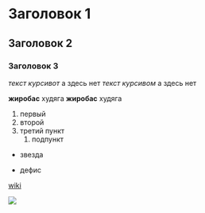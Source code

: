# Заголовок 1
## Заголовок 2
### Заголовок 3

*текст курсивот* а здесь нет
_текст курсивом_ а здесь нет

**жиробас** худяга
__жиробас__ худяга

1. первый
2. второй
1. третий пункт
    1. подпункт
* звезда
- дефис

[wiki](http://wiki.cs.hse.ru/%D0%97%D0%B0%D0%B3%D0%BB%D0%B0%D0%B2%D0%BD%D0%B0%D1%8F_%D1%81%D1%82%D1%80%D0%B0%D0%BD%D0%B8%D1%86%D0%B0 "это википедия")

![](https://img.buzzfeed.com/buzzfeed-static/static/2014-05/enhanced/webdr07/14/7/original-23502-1400067193-9.jpg?downsize=715:*&output-format=auto&output-quality=auto)
